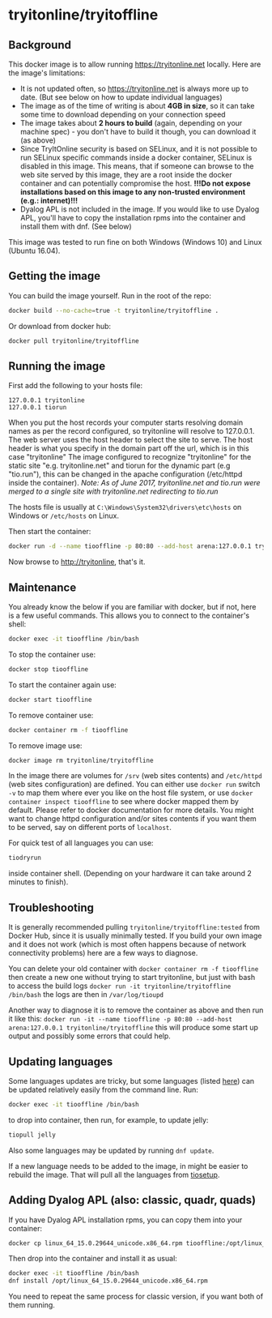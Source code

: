 # tryitonline/tryitoffline

## Background

This docker image is to allow running <https://tryitonline.net> locally. Here are the image's limitations:

- It is not updated often, so <https://tryitonline.net> is always more up to date. (But see below on how to update individual languages)
- The image as of the time of writing is about **4GB in size**, so it can take some time to download depending on your connection speed
- The image takes about **2 hours to build** (again, depending on your machine spec) - you don't have to build it though, you can download it (as above)
- Since TryItOnline security is based on SELinux, and it is not possible to run SELinux specific commands inside a docker container, SELinux is disabled in this image. This means, that if someone can browse to the web site served by this image, they are a root inside the docker container and can potentially compromise the host. **!!!Do not expose installations based on this image to any non-trusted environment (e.g.: internet)!!!**
- Dyalog APL is not included in the image. If you would like to use Dyalog APL, you'll have to copy the installation rpms into the container and install them with dnf. (See below)

This image was tested to run fine on both Windows (Windows 10) and Linux (Ubuntu 16.04).

## Getting the image

You can build the image yourself. Run in the root of the repo:

```bash
docker build --no-cache=true -t tryitonline/tryitoffline .
```

Or download from docker hub:

```bash
docker pull tryitonline/tryitoffline
```

## Running the image

First add the following to your hosts file:

```text
127.0.0.1 tryitonline
127.0.0.1 tiorun
```

When you put the host records your computer starts resolving domain names as per the record configured, so tryitonline will resolve to 127.0.0.1. The web server uses the host header to select the site to serve. The host header is what you specify in the domain part off the url, which is in this case "tryitonline"
The image configured to recognize "tryitonline" for the static site "e.g. tryitonline.net" and tiorun for the dynamic part (e.g "tio.run"), this can be changed in the apache configuration (/etc/httpd inside the container). *Note: As of June 2017, tryitonline.net and tio.run were merged to a single site with tryitonline.net redirecting to tio.run*

The hosts file is usually at `C:\Windows\System32\drivers\etc\hosts` on Windows or `/etc/hosts` on Linux.

Then start the container:

```bash
docker run -d --name tiooffline -p 80:80 --add-host arena:127.0.0.1 tryitonline/tryitoffline
```

Now browse to <http://tryitonline>, that's it.

## Maintenance

You already know the below if you are familiar with docker, but if not, here is a few useful commands. This allows you to connect to the container's shell:

```bash
docker exec -it tiooffline /bin/bash
```

To stop the container use:

```bash
docker stop tiooffline
```

To start the container again use:

```bash
docker start tiooffline
```

To remove container use:

```bash
docker container rm -f tiooffline
```

To remove image use:

```bash
docker image rm tryitonline/tryitoffline
```

In the image there are volumes for `/srv` (web sites contents) and `/etc/httpd` (web sites configuration) are defined. You can either use `docker run` switch `-v` to map them where ever you like on the host file system, or use `docker container inspect tiooffline` to see where docker mapped them by default. Please refer to docker documentation for more details. You might want to change httpd configuration and/or sites contents if you want them to be served, say on different ports of `localhost`.

For quick test of all languages you can use:

```bash
tiodryrun
```

inside container shell. (Depending on your hardware it can take around 2 minutes to finish).

## Troubleshooting

It is generally recommended pulling `tryitonline/tryitoffline:tested` from Docker Hub, since it is usually minimally tested. If you build your own image and it does not work (which is most often happens because of network connectivity problems) here are a few ways to diagnose.

You can delete your old container with `docker container rm -f tiooffline` then create a new one without trying to start tryitonline, but just with bash to access the build logs `docker run -it tryitonline/tryitoffline /bin/bash` the logs are then in `/var/log/tioupd`

Another way to diagnose it is to remove the container as above and then run it like this: `docker run -it --name tiooffline -p 80:80 --add-host arena:127.0.0.1 tryitonline/tryitoffline` this will produce some start up output and possibly some errors that could help.

## Updating languages

Some languages updates are tricky, but some languages (listed [here](https://github.com/TryItOnline/tiosetup/tree/master/languages)) can be updated relatively easily from the command line. Run:

```bash
docker exec -it tiooffline /bin/bash
```

to drop into container, then run, for example, to update jelly:

```bash
tiopull jelly
```

Also some languages may be updated by running `dnf update`.

If a new language needs to be added to the image, in might be easier to rebuild the image. That will pull all the languages from [tiosetup](https://github.com/TryItOnline/tiosetup).


## Adding Dyalog APL (also: classic, quadr, quads)

If you have Dyalog APL installation rpms, you can copy them into your container:

```bash
docker cp linux_64_15.0.29644_unicode.x86_64.rpm tiooffline:/opt/linux_64_15.0.29644_unicode.x86_64.rpm
```

Then drop into the container and install it as usual:

```bash
docker exec -it tiooffline /bin/bash
dnf install /opt/linux_64_15.0.29644_unicode.x86_64.rpm
```

You need to repeat the same process for classic version, if you want both of them running.

